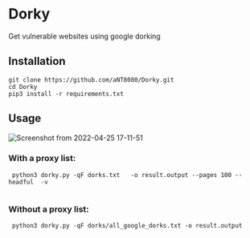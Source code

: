 # Dorky

Get vulnerable websites using google dorking

## Installation

``` 
git clone https://github.com/aNT8080/Dorky.git
cd Dorky
pip3 install -r requirements.txt 
```

## Usage


![Screenshot from 2022-04-25 17-11-51](https://user-images.githubusercontent.com/39093520/165118652-0c8be1e2-5fd4-4e77-8d8a-13dd6bc3e2dd.png)


### With a proxy list:
```
 python3 dorky.py -qF dorks.txt   -o result.output --pages 100 --headful  -v


```

### Without a proxy list:
```
 python3 dorky.py -qF dorks/all_google_dorks.txt -o result.output

```
